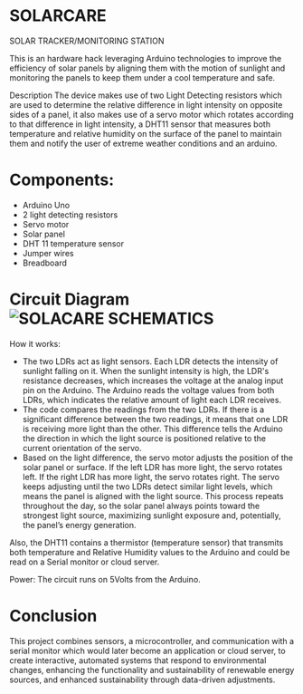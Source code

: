 # SOLARCARE
SOLAR TRACKER/MONITORING STATION

This is an hardware hack leveraging Arduino technologies to improve the efficiency of solar panels by aligning them with the motion of sunlight and monitoring the panels to keep them under a cool temperature and safe.

Description
The device makes use of two Light Detecting resistors which are used to determine the relative difference in light intensity on opposite sides of a panel, it also makes use of a servo motor which rotates according to that difference in light intensity, a DHT11 sensor that measures both temperature and relative humidity on the surface of the panel to maintain them and notify the user of extreme weather conditions and an arduino.

# Components:
- Arduino Uno
- 2 light detecting resistors
- Servo motor
- Solar panel
- DHT 11 temperature sensor
- Jumper wires
- Breadboard

# Circuit Diagram![SOLACARE SCHEMATICS](https://github.com/user-attachments/assets/da29aaaf-07f2-41a0-a1ff-a35ec693b370)

How it works:
- The two LDRs act as light sensors. Each LDR detects the intensity of sunlight falling on it. When the sunlight intensity is high, the LDR's resistance decreases, which increases the voltage at the analog input pin on the Arduino.
The Arduino reads the voltage values from both LDRs, which indicates the relative amount of light each LDR receives.
- The code compares the readings from the two LDRs. If there is a significant difference between the two readings, it means that one LDR is receiving more light than the other.
This difference tells the Arduino the direction in which the light source is positioned relative to the current orientation of the servo.
- Based on the light difference, the servo motor adjusts the position of the solar panel or surface.
If the left LDR has more light, the servo rotates left. If the right LDR has more light, the servo rotates right. The servo keeps adjusting until the two LDRs detect similar light levels, which means the panel is aligned with the light source.
This process repeats throughout the day, so the solar panel always points toward the strongest light source, maximizing sunlight exposure and, potentially, the panel’s energy generation.

Also, the DHT11 contains a thermistor (temperature sensor) that transmits both temperature and Relative Humidity values to the Arduino and could be read on a Serial monitor or cloud server.

Power: The circuit runs on 5Volts from the Arduino.

# Conclusion 
This project combines sensors, a microcontroller, and communication with a serial monitor which would later become an application or cloud server, to create interactive, automated systems that respond to environmental changes, enhancing the functionality and sustainability of renewable energy sources, and enhanced sustainability through data-driven adjustments.



